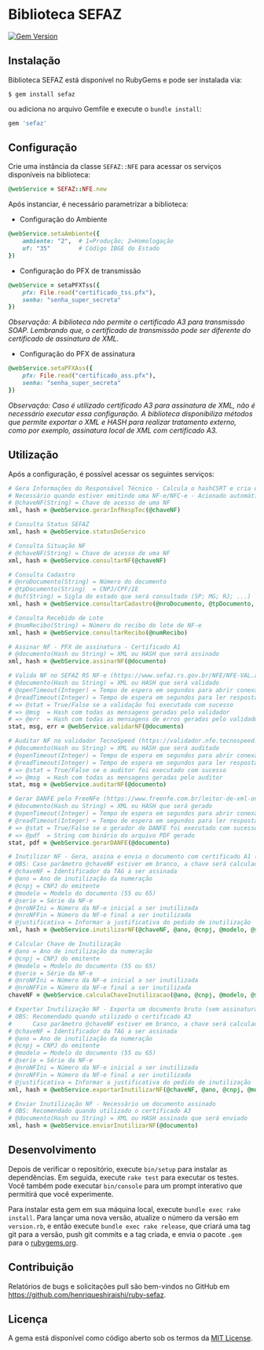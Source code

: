 # Biblioteca SEFAZ

[![Gem Version](https://badge.fury.io/rb/sefaz.svg)](https://badge.fury.io/rb/sefaz)

## Instalação

Biblioteca SEFAZ está disponível no RubyGems e pode ser instalada via:

```
$ gem install sefaz
```

ou adiciona no arquivo Gemfile e execute o `bundle install`:

```ruby
gem 'sefaz'
```

## Configuração

Crie uma instância da classe `SEFAZ::NFE` para acessar os serviços disponíveis na biblioteca:

```ruby
@webService = SEFAZ::NFE.new
```

Após instanciar, é necessário parametrizar a biblioteca:

- Configuração do Ambiente

```ruby
@webService.setaAmbiente({
    ambiente: "2",  # 1=Produção; 2=Homologação
    uf: "35"        # Código IBGE do Estado
})
```

- Configuração do PFX de transmissão

```ruby
@webService = setaPFXTss({
    pfx: File.read("certificado_tss.pfx"),
    senha: "senha_super_secreta"
})
```
*Observação: A biblioteca não permite o certificado A3 para transmissão SOAP. Lembrando que, o certificado de transmissão pode ser diferente do certificado de assinatura de XML.*

- Configuração do PFX de assinatura

```ruby
@webService.setaPFXAss({
    pfx: File.read("certificado_ass.pfx"),
    senha: "senha_super_secreta"
})
```
*Observação: Caso é utilizado certificado A3 para assinatura de XML, não é necessário executar essa configuração. A biblioteca disponibiliza métodos que permite exportar o XML e HASH para realizar tratamento externo, como por exemplo, assinatura local de XML com certificado A3.*

## Utilização

Após a configuração, é possível acessar os seguintes serviços:
```ruby
# Gera Informações do Responsável Técnico - Calcula o hashCSRT e cria o grupo do responsável técnico
# Necessário quando estiver emitindo uma NF-e/NFC-e - Acionado automáticamente na emissão da NF
# @chaveNF(String) = Chave de acesso de uma NF
xml, hash = @webService.gerarInfRespTec(@chaveNF)

# Consulta Status SEFAZ
xml, hash = @webService.statusDoServico

# Consulta Situação NF
# @chaveNF(String) = Chave de acesso de uma NF
xml, hash = @webService.consultarNF(@chaveNF)

# Consulta Cadastro
# @nroDocumento(String) = Número do documento
# @tpDocumento(String)  = CNPJ/CPF/IE
# @uf(String) = Sigla do estado que será consultado (SP; MG; RJ; ...)
xml, hash = @webService.consultarCadastro(@nroDocumento, @tpDocumento, @uf)

# Consulta Recebido de Lote
# @numRecibo(String) = Número do recibo do lote de NF-e
xml, hash = @webService.consultarRecibo(@numRecibo)

# Assinar NF - PFX de assinatura - Certificado A1
# @documento(Hash ou String) = XML ou HASH que será assinado
xml, hash = @webService.assinarNF(@documento)

# Valida NF no SEFAZ RS NF-e (https://www.sefaz.rs.gov.br/NFE/NFE-VAL.aspx)
# @documento(Hash ou String) = XML ou HASH que será validado
# @openTimeout(Integer) = Tempo de espera em segundos para abrir conexão (opcional: padrão 60)
# @readTimeout(Integer) = Tempo de espera em segundos para ler resposta (opcional: padrão 60)
# => @stat = True/False se a validação foi executada com sucesso
# => @msg  = Hash com todas as mensagens geradas pelo validador
# => @err  = Hash com todas as mensagens de erros geradas pelo validador
stat, msg, err = @webService.validarNF(@documento)

# Auditar NF no validador TecnoSpeed (https://validador.nfe.tecnospeed.com.br/)
# @documento(Hash ou String) = XML ou HASH que será auditado
# @openTimeout(Integer) = Tempo de espera em segundos para abrir conexão (opcional: padrão 60)
# @readTimeout(Integer) = Tempo de espera em segundos para ler resposta (opcional: padrão 60)
# => @stat = True/False se o auditor foi executado com sucesso
# => @msg  = Hash com todas as mensagens geradas pelo auditor
stat, msg = @webService.auditarNF(@documento)

# Gerar DANFE pelo FreeNFe (https://www.freenfe.com.br/leitor-de-xml-online)
# @documento(Hash ou String) = XML ou HASH que será gerado
# @openTimeout(Integer) = Tempo de espera em segundos para abrir conexão (opcional: padrão 60)
# @readTimeout(Integer) = Tempo de espera em segundos para ler resposta (opcional: padrão 60)
# => @stat = True/False se o gerador de DANFE foi executado com sucesso
# => @pdf  = String com binário do arquivo PDF gerado
stat, pdf = @webService.gerarDANFE(@documento)

# Inutilizar NF - Gera, assina e envia o documento com certificado A1 (exportarInutilizarNF, assinarNF, enviarInutilizarNF)
# OBS: Caso parâmetro @chaveNF estiver em branco, a chave será calculada automaticamente (calculaChaveInutilizacao)
# @chaveNF = Identificador da TAG a ser assinada
# @ano = Ano de inutilização da numeração
# @cnpj = CNPJ do emitente
# @modelo = Modelo do documento (55 ou 65)
# @serie = Série da NF-e
# @nroNFIni = Número da NF-e inicial a ser inutilizada
# @nroNFFin = Número da NF-e final a ser inutilizada
# @justificativa = Informar a justificativa do pedido de inutilização
xml, hash = @webService.inutilizarNF(@chaveNF, @ano, @cnpj, @modelo, @serie, @nroNFIni, @nroNFFin, @justificativa)

# Calcular Chave de Inutilização
# @ano = Ano de inutilização da numeração
# @cnpj = CNPJ do emitente
# @modelo = Modelo do documento (55 ou 65)
# @serie = Série da NF-e
# @nroNFIni = Número da NF-e inicial a ser inutilizada
# @nroNFFin = Número da NF-e final a ser inutilizada
chaveNF = @webService.calculaChaveInutilizacao(@ano, @cnpj, @modelo, @serie, @nroNFIni, @nroNFFin)

# Exportar Inutilização NF - Exporta um documento bruto (sem assinatura)
# OBS: Recomendado quando utilizado o certificado A3
#      Caso parâmetro @chaveNF estiver em branco, a chave será calculada automaticamente (calculaChaveInutilizacao)
# @chaveNF = Identificador da TAG a ser assinada
# @ano = Ano de inutilização da numeração
# @cnpj = CNPJ do emitente
# @modelo = Modelo do documento (55 ou 65)
# @serie = Série da NF-e
# @nroNFIni = Número da NF-e inicial a ser inutilizada
# @nroNFFin = Número da NF-e final a ser inutilizada
# @justificativa = Informar a justificativa do pedido de inutilização
xml, hash = @webService.exportarInutilizarNF(@chaveNF, @ano, @cnpj, @modelo, @serie, @nroNFIni, @nroNFFin, @justificativa)

# Enviar Inutilização NF - Necessário um documento assinado
# OBS: Recomendado quando utilizado o certificado A3
# @documento(Hash ou String) = XML ou HASH assinado que será enviado
xml, hash = @webService.enviarInutilizarNF(@documento)
```

## Desenvolvimento

Depois de verificar o repositório, execute `bin/setup` para instalar as dependências. Em seguida, execute `rake test` para executar os testes. Você também pode executar `bin/console` para um prompt interativo que permitirá que você experimente.

Para instalar esta gem em sua máquina local, execute `bundle exec rake install`. Para lançar uma nova versão, atualize o número da versão em `version.rb`, e então execute `bundle exec rake release`, que criará uma tag git para a versão, push git commits e a tag criada, e envia o pacote `.gem` para o [rubygems.org](https://rubygems.org).

## Contribuição

Relatórios de bugs e solicitações pull são bem-vindos no GitHub em https://github.com/henriqueshiraishi/ruby-sefaz.

## Licença

A gema está disponível como código aberto sob os termos da [MIT License](https://opensource.org/licenses/MIT).
